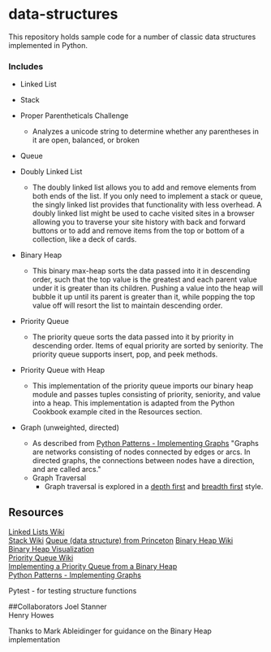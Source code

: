 # data-structures

This repository holds sample code for a number of classic data structures implemented in Python.

### Includes

* Linked List  
* Stack
* Proper Parentheticals Challenge
    - Analyzes a unicode string to determine whether any parentheses in it are open, balanced, or broken
* Queue
* Doubly Linked List
    - The doubly linked list allows you to add and remove elements from both ends of the list. If you only need to implement a stack or queue, the singly linked list provides that functionality with less overhead. A doubly linked list might be used to cache visited sites in a browser allowing you to traverse your site history with back and forward buttons or to add and remove items from the top or bottom of a collection, like a deck of cards.
* Binary Heap
    - This binary max-heap sorts the data passed into it in descending order, such that the top value is the greatest and each parent value under it is greater than its children. Pushing a value into the heap will bubble it up until its parent is greater than it, while popping the top value off will resort the list to maintain descending order.
* Priority Queue
    - The priority queue sorts the data passed into it by priority in descending order. Items of equal priority are sorted by seniority. The priority queue supports insert, pop, and peek methods.
* Priority Queue with Heap
    - This implementation of the priority queue imports our binary heap module and passes tuples consisting of priority, seniority, and value into a heap. This implementation is adapted from the Python Cookbook example cited in the Resources section.

* Graph (unweighted, directed)
    -  As described from [Python Patterns - Implementing Graphs](https://www.python.org/doc/essays/graphs/) "Graphs are networks consisting of nodes connected by edges or arcs. In directed graphs, the connections between nodes have a direction, and are called arcs."
    - Graph Traversal
        - Graph traversal is explored in a [depth first](http://en.wikipedia.org/wiki/Depth-first_search) and [breadth first](http://en.wikipedia.org/wiki/Breadth-first_search) style.

## Resources
[Linked Lists Wiki](http://en.wikipedia.org/wiki/Linked_list)  
[Stack Wiki](http://en.wikipedia.org/wiki/Stack_(abstract_data_type))  
[Queue (data structure) from Princeton](http://www.princeton.edu/~achaney/tmve/wiki100k/docs/Queue_(data_structure).html)
[Binary Heap Wiki](http://en.wikipedia.org/wiki/Binary_heap)  
[Binary Heap Visualization](http://www.comp.nus.edu.sg/~stevenha/visualization/heap.html)  
[Priority Queue Wiki](http://en.wikipedia.org/wiki/Priority_queue)  
[Implementing a Priority Queue from a Binary Heap](https://www.safaribooksonline.com/library/view/python-cookbook-3rd/9781449357337/ch01s05.html)  
[Python Patterns - Implementing Graphs](https://www.python.org/doc/essays/graphs/)


Pytest - for testing structure functions

##Collaborators
Joel Stanner  
Henry Howes

Thanks to Mark Ableidinger for guidance on the Binary Heap implementation
